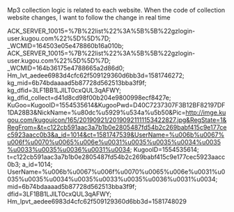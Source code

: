 Mp3 collection logic is related to each website. When the code of collection website changes, I want to follow the change in real time

ACK_SERVER_10015=%7B%22list%22%3A%5B%5B%22gzlogin-user.kugou.com%22%5D%5D%7D; _WCMID=164503e05e478860b16a010b; ACK_SERVER_10015=%7B%22list%22%3A%5B%5B%22gzlogin-user.kugou.com%22%5D%5D%7D; _WCMID=164b36175e4788665a2d86d0; Hm_lvt_aedee6983d4cfc62f509129360d6bb3d=1581746272; kg_mid=6b74bdaaaad5b87728d562513bba3f9f; kg_dfid=3LF1BB1LJlLT0cxQUL3qAFWY; kg_dfid_collect=d41d8cd98f00b204e9800998ecf8427e; KuGoo=KugooID=1554535614&KugooPwd=D40C7237307F3B12BF82197DF1DA28B3&NickName=%u80dc%u5929%u534a%u5b50&Pic=http://imge.kugou.com/kugouicon/165/20190921/20190921111153422827.jpg&RegState=1&RegFrom=&t=c122cb591aac3a7b1b0e2805487fd54b2c269babf415c9e177cec5923aacc0b3&a_id=1014&ct=1581747539&UserName=%u006b%u0067%u006f%u0070%u0065%u006e%u0031%u0035%u0035%u0034%u0035%u0033%u0035%u0036%u0031%u0034; KugooID=1554535614; t=c122cb591aac3a7b1b0e2805487fd54b2c269babf415c9e177cec5923aacc0b3; a_id=1014; UserName=%u006b%u0067%u006f%u0070%u0065%u006e%u0031%u0035%u0035%u0034%u0035%u0033%u0035%u0036%u0031%u0034; mid=6b74bdaaaad5b87728d562513bba3f9f; dfid=3LF1BB1LJlLT0cxQUL3qAFWY; Hm_lpvt_aedee6983d4cfc62f509129360d6bb3d=1581748029